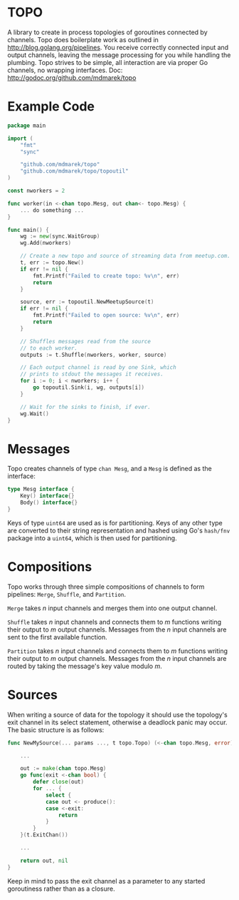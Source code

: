 TOPO
====

A library to create in process topologies of goroutines connected by channels.
Topo does boilerplate work as outlined in http://blog.golang.org/pipelines.
You receive correctly connected input and output channels, leaving the
message processing for you while handling the plumbing. Topo strives to be
simple, all interaction are via proper Go channels, no wrapping interfaces.
Doc: http://godoc.org/github.com/mdmarek/topo

# Example Code

```go
package main

import (
	"fmt"
	"sync"

	"github.com/mdmarek/topo"
	"github.com/mdmarek/topo/topoutil"
)

const nworkers = 2

func worker(in <-chan topo.Mesg, out chan<- topo.Mesg) {
	... do something ...
}

func main() {
	wg := new(sync.WaitGroup)
	wg.Add(nworkers)

	// Create a new topo and source of streaming data from meetup.com.
	t, err := topo.New()
	if err != nil {
		fmt.Printf("Failed to create topo: %v\n", err)
		return
	}

	source, err := topoutil.NewMeetupSource(t)
	if err != nil {
		fmt.Printf("Failed to open source: %v\n", err)
		return
	}

	// Shuffles messages read from the source
	// to each worker.
	outputs := t.Shuffle(nworkers, worker, source)

	// Each output channel is read by one Sink, which
	// prints to stdout the messages it receives.
	for i := 0; i < nworkers; i++ {
		go topoutil.Sink(i, wg, outputs[i])
	}

	// Wait for the sinks to finish, if ever.
	wg.Wait()
}
```

# Messages

Topo creates channels of type `chan Mesg`, and a `Mesg` is defined as the
interface: 

```go
type Mesg interface { 
	Key() interface{}
	Body() interface{}
}
```

Keys of type `uint64` are used as is for partitioning. Keys of any other type
are converted to their string representation and hashed using Go's `hash/fnv`
package into a `uint64`, which is then used for partitioning.

# Compositions

Topo works through three simple compositions of channels to form pipelines: 
`Merge`, `Shuffle`, and `Partition`.

`Merge` takes _n_ input channels and merges them into one output channel.  

`Shuffle` takes _n_ input channels and connects them to _m_ functions writing their output 
to _m_ output channels. Messages from the _n_ input channels are sent to the first
available function.

`Partition` takes _n_ input channels and connects them to _m_ functions writing their output
to _m_ output channels. Messages from the _n_ input channels are routed by taking the
message's key value modulo _m_.

# Sources

When writing a source of data for the topology it should use the topology's exit channel
in its select statement, otherwise a deadlock panic may occur. The basic structure is
as follows:

```go
func NewMySource(... params ..., t topo.Topo) (<-chan topo.Mesg, error) {

	...

	out := make(chan topo.Mesg)
	go func(exit <-chan bool) {
		defer close(out)
		for ... {
			select {
			case out <- produce():
			case <-exit:
				return
			}
		}
	}(t.ExitChan())

	...

	return out, nil
}
```

Keep in mind to pass the exit channel as a parameter to any started goroutiness rather
than as a closure.
